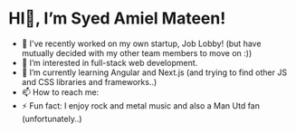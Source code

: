 # HI👋, I’m Syed Amiel Mateen!
- 💞️ I've recently worked on my own startup, Job Lobby! (but have mutually decided with my other team members to move on :))
- 👀 I’m interested in full-stack web development.
- 🌱 I’m currently learning Angular and Next.js (and trying to find other JS and CSS libraries and frameworks..)
- 📫 How to reach me:
- ⚡ Fun fact: I enjoy rock and metal music and also a Man Utd fan (unfortunately..)

<!---
syedamiel/syedamiel is a ✨ special ✨ repository because its `README.md` (this file) appears on your GitHub profile.
You can click the Preview link to take a look at your changes.
--->
